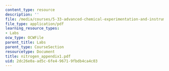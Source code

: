 ```yaml
---
content_type: resource
description: ''
file: /media/courses/5-33-advanced-chemical-experimentation-and-instrumentation-fall-2007/2dc26e0aad5c6fe496719fbdb4ca4c03_nitrogen_appendix1.pdf
file_type: application/pdf
learning_resource_types:
- Labs
ocw_type: OCWFile
parent_title: Labs
parent_type: CourseSection
resourcetype: Document
title: nitrogen_appendix1.pdf
uid: 2dc26e0a-ad5c-6fe4-9671-9fbdb4ca4c03
---
```

